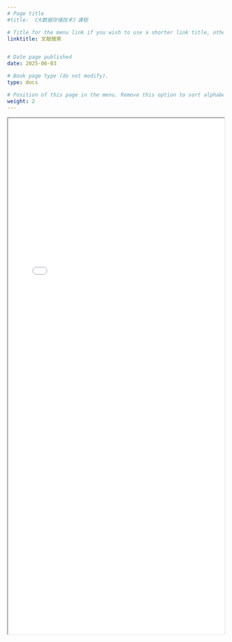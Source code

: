 ```yaml
---
# Page title
#title: 《大数据存储技术》课程

# Title for the menu link if you wish to use a shorter link title, otherwise remove this option.
linktitle: 文献搜索


# Date page published
date: 2025-06-03

# Book page type (do not modify).
type: docs

# Position of this page in the menu. Remove this option to sort alphabetically.
weight: 2
---
```


<iframe src="/search/so.html" width="100%" height="1200px"></iframe>